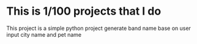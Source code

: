 # This  is 1/100 projects that I do
This project is a simple python project generate band name base on user input city name and pet name
